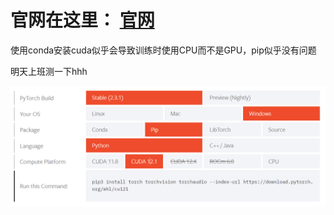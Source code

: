 # 官网在这里： [官网](https://pytorch.org/get-started/locally/) 

使用conda安装cuda似乎会导致训练时使用CPU而不是GPU，pip似乎没有问题

明天上班测一下hhh

![这不是图片](images/CUDA安装问题.png "又被你发现了")
